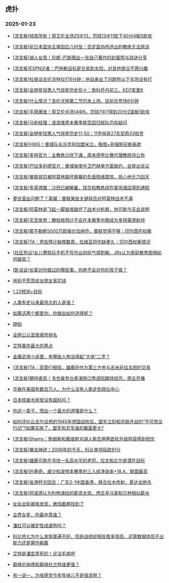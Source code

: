 ## 虎扑 
### 2025-01-23

+ [[流言板]倾其所有！郭艾伦全场25中13，罚球13中11砍下40分4板5助攻](https://bbs.hupu.com/630129342.html)

+ [[流言板]前日本篮协主席回应八村垒：否定篮协所选出的教练无法原谅](https://bbs.hupu.com/630128351.html)

+ [[流言板]湖人女孩！珍妮-巴斯晒出一张自己著作的封面照与球迷分享](https://bbs.hupu.com/630125976.html)

+ [[流言板]ESPN记者：巴特勒目标是交易到太阳，对其他提议不感兴趣](https://bbs.hupu.com/630129165.html)

+ [[流言板]杜锋谈吉伦沃特仅打6分钟：他自身出了问题所以下半场没有打](https://bbs.hupu.com/630129819.html)

+ [[流言板]全明星投票人气球星历史前十：詹科乔丹前三，KD7库里8](https://bbs.hupu.com/630126214.html)

+ [[流言板]什么情况？吉伦沃特第二节仍未上场，目前仅登场6分钟](https://bbs.hupu.com/630127090.html)

+ [[流言板]手感爆发！郭艾伦半场14中6，罚球7中7得到20分2篮板1助攻](https://bbs.hupu.com/630127596.html)

+ [[流言板]马刺经理：波波维奇本赛季能否回归球队仍存疑问](https://bbs.hupu.com/630128934.html)

+ [[流言板]全明星投票人气球星历史11-50：11字母哥27东契奇33哈登](https://bbs.hupu.com/630126505.html)

+ [[流言板]HWG！曼城队长沃克将加盟米兰，租借+非强制买断条款](https://bbs.hupu.com/630129497.html)

+ [[流言板]多特官方：主教练沙欣下课，周末德甲比赛代理教练待公布](https://bbs.hupu.com/630123913.html)

+ [[流言板]巴拉多利德官方：曼城唆使中卫巴赫单方面毁约，会提出诉讼](https://bbs.hupu.com/630128304.html)

+ [[流言板]曼联球员被阿莫林踹坏屏幕的负面情绪震惊，担心他无力回天](https://bbs.hupu.com/630123200.html)

+ [[流言板]多家德媒：沙欣已被解雇，球员和教练组在客场酒店得到通知](https://bbs.hupu.com/630123597.html)

+ [更衣室出问题了？英媒：曼联某些关键球员对阿莫林战术不满](https://bbs.hupu.com/630120814.html)

+ [[流言板]阿莫林是飞起一脚直接踹坏了战术分析屏，他可能今天会说明](https://bbs.hupu.com/630123009.html)

+ [[流言板]天空体育：滕哈格预计不会在本赛季中期成为多特蒙德新帅](https://bbs.hupu.com/630124839.html)

+ [[流言板]那不勒斯5000万欧报价加纳乔，曼联觉得不够；切尔西在权衡](https://bbs.hupu.com/630123854.html)

+ [[流言板]TA：恩佐预计缺席数周，拉维亚将伤缺更久；切尔西权衡情况](https://bbs.hupu.com/630124819.html)

+ [[社区热议]女儿寒假玩手机不写作业妈妈气得割腕，JRs认为家庭教育困境如何破局？](https://bbs.hupu.com/630125356.html)

+ [[卧谈会]长辈对你做过的哪些事，你绝不会对你的孩子做？](https://bbs.hupu.com/630127487.html)

+ [爸妈不愿意给女朋友家花钱](https://bbs.hupu.com/630127851.html)

+ [1.23预测+目标](https://bbs.hupu.com/630126183.html)

+ [人类有史以来最伟大的人是谁？](https://bbs.hupu.com/630125334.html)

+ [如果这两个都爱你，你做出如何选择呢？](https://bbs.hupu.com/630125576.html)

+ [随拍](https://bbs.hupu.com/630126246.html)

+ [全网公认宜居城市排名](https://bbs.hupu.com/630127751.html)

+ [艾特事件最大的黑点](https://bbs.hupu.com/630126714.html)

+ [金庸武侠小说里，有哪些人物当得起“大侠”二字？](https://bbs.hupu.com/630125358.html)

+ [[流言板]TA：高管们相信，雄鹿将作为第三方参与吉米前往太阳的交易](https://bbs.hupu.com/630130468.html)

+ [[流言板]期待表现！韦世豪登台表演脱口秀调侃踢球经历，周五开播](https://bbs.hupu.com/630122635.html)

+ [华裔在美国有数百万人，为什么没有人能走到政坛中心](https://bbs.hupu.com/630129738.html)

+ [日本核废水排放没有超标吗？](https://bbs.hupu.com/630126368.html)

+ [你这一辈子，悟出一个最大的道理是什么？](https://bbs.hupu.com/630126465.html)

+ [如何评价丘吉尔设想的1945年德国战败后，盟军立刻和苏联开战的“不可思议行动”?如果实施了，盟军和苏军谁的赢面更大?](https://bbs.hupu.com/630128781.html)

+ [[流言板]Shams：詹姆斯和戴维斯对湖人能否用两首轮升级阵容感到担忧](https://bbs.hupu.com/630131557.html)

+ [[流言板]屠龙神迹！2006年的今天，科比单场狂砍81分](https://bbs.hupu.com/630131224.html)

+ [[流言板]雄鹿可能在寻找一名高水平的老将，拉文和比尔是潜在目标](https://bbs.hupu.com/630131172.html)

+ [[流言板]约基奇、威少和波特本赛季的三人组净效率+18.4，联盟最高](https://bbs.hupu.com/630130433.html)

+ [[流言板]省港杯次回合：广东2-1中国香港，拜合拉木传射，夏达龙绝杀](https://bbs.hupu.com/630129547.html)

+ [[流言板]阿诺德认为利物浦给的薪资太低，想去皇马拿和贝林相似薪水](https://bbs.hupu.com/630130135.html)

+ [女友出轨被我发现，微信截屏找到了](https://bbs.hupu.com/630130306.html)

+ [业界女星，你最中意谁？](https://bbs.hupu.com/630128161.html)

+ [潘虹可以被定性成虐狗吗？](https://bbs.hupu.com/630129841.html)

+ [科比抢七为什么发挥普遍不好，但是战绩却相反胜率很高，这算数据体现不出能力还是算作躺赢](https://bbs.hupu.com/630127054.html)

+ [艾特是潘宏弄死的！这没毛病吧](https://bbs.hupu.com/630129378.html)

+ [巅峰伦纳德和巅峰杜兰特谁更强？](https://bbs.hupu.com/630130193.html)

+ [有一说一，为啥感觉今年年味儿不是很浓啊？](https://bbs.hupu.com/630130154.html)


